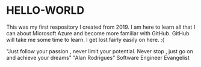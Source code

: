 # HELLO-WORLD
This was my first respository I created from 2019.
I am here to learn all that I can about Microsoft Azure and become more familiar with GitHub. 
GitHub will take me some time to learn. I get lost fairly easily on here. 
:(


"Just follow your passion , never limit your potential. Never stop , just go on and achieve your dreams"
                                                               "Alan Rodrigues" Software Engineer Evangelist
